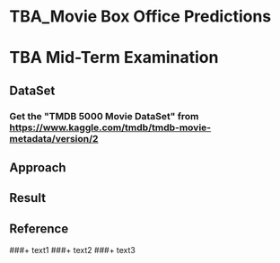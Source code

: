# TBA_Movie Box Office Predictions
# TBA Mid-Term Examination
## DataSet
### Get the "TMDB 5000 Movie DataSet" from https://www.kaggle.com/tmdb/tmdb-movie-metadata/version/2
## Approach
## Result
## Reference
###+ text1
###+ text2
###+ text3
